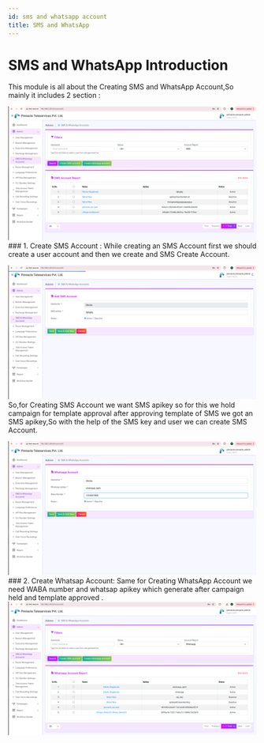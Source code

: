 ```yaml
---
id: sms and whatsapp account
title: SMS and WhatsApp
---
```


#  SMS and WhatsApp Introduction

This module is all about the Creating SMS and WhatsApp Account,So mainly it includes 2 section :

![Executive Management Image](images/sms1.png)
    ### 1. Create SMS Account : 
    While creating an SMS Account first we should create a user         account and then we create and SMS Create Account.

![SMS](images/sms2.png)
    So,for Creating SMS Account we want SMS apikey so for this we hold campaign for template approval after approving template of SMS we got an SMS apikey,So with the help of the SMS key and user we can create SMS Account.

![SMS2](images/sms3.png)
    ### 2. Create Whatsap Account: Same for Creating WhatsApp Account we need WABA number and whatsap apikey which generate after campaign held and template approved .
![SMS3](images/sms4.png)